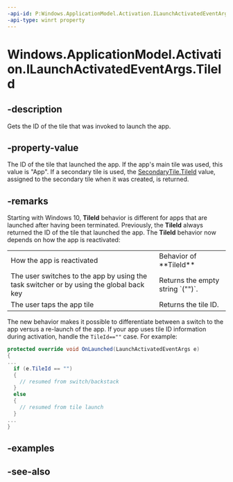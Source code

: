 ----api-id: P:Windows.ApplicationModel.Activation.ILaunchActivatedEventArgs.TileId
-api-type: winrt property
---<!-- Property syntaxpublic string TileId { get; }--># Windows.ApplicationModel.Activation.ILaunchActivatedEventArgs.TileId## -descriptionGets the ID of the tile that was invoked to launch the app.## -property-valueThe ID of the tile that launched the app. If the app's main tile was used, this value is "App". If a secondary tile is used, the [SecondaryTile.TileId](../windows.ui.startscreen/secondarytile_tileid.md) value, assigned to the secondary tile when it was created, is returned.## -remarksStarting with Windows 10, **TileId** behavior is different for apps that are launched after having been terminated. Previously, the **TileId** always returned the ID of the tile that launched the app. The **TileId** behavior now depends on how the app is reactivated:<table>   <tr><td>How the app is reactivated</td><td>Behavior of **TileId**</td></tr>   <tr><td>The user switches to the app by using the task switcher or by using the global back key</td><td>Returns the empty string `("")`.</td></tr>   <tr><td>The user taps the app tile</td><td>Returns the tile ID.</td></tr></table>The new behavior makes it possible to differentiate between a switch to the app versus a re-launch of the app. If your app uses tile ID information during activation, handle the `TileId==""` case. For example:```csharpprotected override void OnLaunched(LaunchActivatedEventArgs e){...  if (e.TileId == "")  {    // resumed from switch/backstack  }  else  {    // resumed from tile launch  }...}```## -examples## -see-also